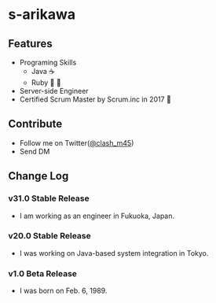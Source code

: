 # s-arikawa

## Features
* Programing Skills
  * Java :coffee:
  * Ruby :gem: :red_circle:
* Server-side Engineer
* Certified Scrum Master by Scrum.inc in 2017 :white_flower:


## Contribute
* Follow me on Twitter([@clash_m45](https://twitter.com/clash_m45))
* Send DM

## Change Log

### v31.0 Stable Release
* I am working as an engineer in Fukuoka, Japan.

### v20.0 Stable Release
* I was working on Java-based system integration in Tokyo.

### v1.0 Beta Release
* I was born on Feb. 6, 1989.
